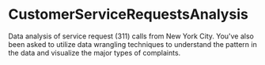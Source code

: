 # CustomerServiceRequestsAnalysis
Data analysis of service request (311) calls from New York City. You've also been asked to utilize data wrangling techniques to understand the pattern in the data and visualize the major types of complaints.
